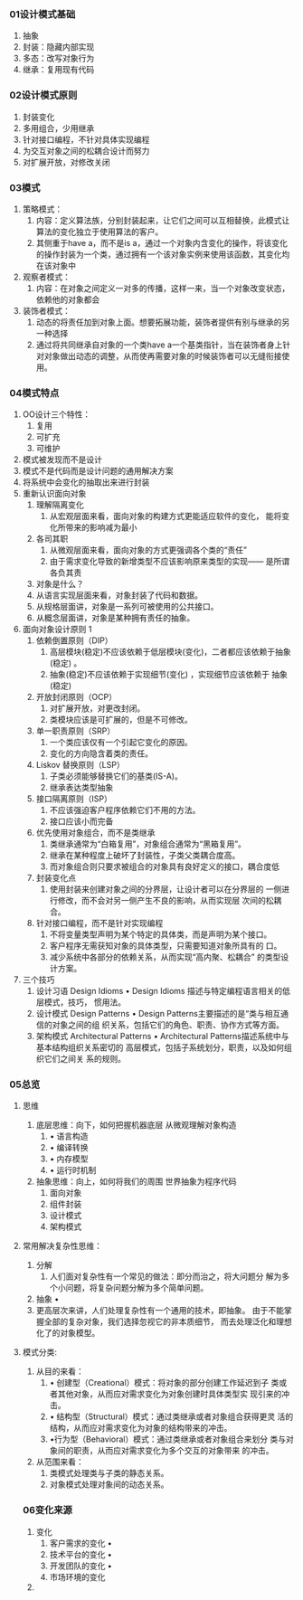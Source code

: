 ### 01设计模式基础

1. 抽象
2. 封装：隐藏内部实现
3. 多态：改写对象行为
4. 继承：复用现有代码

### 02设计模式原则

1. 封装变化
2. 多用组合，少用继承
3. 针对接口编程，不针对具体实现编程
4. 为交互对象之间的松耦合设计而努力
5. 对扩展开放，对修改关闭

### 03模式

1. 策略模式：
   1. 内容：定义算法族，分别封装起来，让它们之间可以互相替换，此模式让算法的变化独立于使用算法的客户。
   2. 其侧重于have a，而不是is a，通过一个对象内含变化的操作，将该变化的操作封装为一个类，通过拥有一个该对象实例来使用该函数，其变化均在该对象中
2. 观察者模式：
   1. 内容：在对象之间定义一对多的传播，这样一来，当一个对象改变状态，依赖他的对象都会
3. 装饰者模式：
   1. 动态的将责任加到对象上面。想要拓展功能，装饰者提供有别与继承的另一种选择
   2. 通过将共同继承自对象的一个类have a一个基类指针，当在装饰者身上针对对象做出动态的调整，从而使再需要对象的时候装饰者可以无缝衔接使用。


### 04模式特点

1. OO设计三个特性：
   1. 复用
   2. 可扩充
   3. 可维护
2. 模式被发现而不是设计
3. 模式不是代码而是设计问题的通用解决方案
4. 将系统中会变化的抽取出来进行封装
5. 重新认识面向对象
   1. 理解隔离变化 
      1. 从宏观层面来看，面向对象的构建方式更能适应软件的变化， 能将变化所带来的影响减为最小 
   2. 各司其职
      1. 从微观层面来看，面向对象的方式更强调各个类的“责任” 
      2. 由于需求变化导致的新增类型不应该影响原来类型的实现—— 是所谓各负其责
   3.  对象是什么？ 
      1. 从语言实现层面来看，对象封装了代码和数据。
      2. 从规格层面讲，对象是一系列可被使用的公共接口。
      3. 从概念层面讲，对象是某种拥有责任的抽象。
6. 面向对象设计原则 1
   1. 依赖倒置原则（DIP）
      1. 高层模块(稳定)不应该依赖于低层模块(变化)，二者都应该依赖于抽象(稳定) 。
      2.  抽象(稳定)不应该依赖于实现细节(变化) ，实现细节应该依赖于 抽象(稳定)
   2. 开放封闭原则（OCP） 
      1. 对扩展开放，对更改封闭。 
      2. 类模块应该是可扩展的，但是不可修改。
   3. 单一职责原则（SRP）
      1.  一个类应该仅有一个引起它变化的原因。
      2. 变化的方向隐含着类的责任。
   4. Liskov 替换原则（LSP） 
      1. 子类必须能够替换它们的基类(IS-A)。 
      2. 继承表达类型抽象
   5. 接口隔离原则（ISP） 
      1. 不应该强迫客户程序依赖它们不用的方法。 
      2. 接口应该小而完备
   6. 优先使用对象组合，而不是类继承 
      1. 类继承通常为“白箱复用”，对象组合通常为“黑箱复用”。 
      2. 继承在某种程度上破坏了封装性，子类父类耦合度高。
      3. 而对象组合则只要求被组合的对象具有良好定义的接口，耦合度低
   7. 封装变化点 
      1. 使用封装来创建对象之间的分界层，让设计者可以在分界层的 一侧进行修改，而不会对另一侧产生不良的影响，从而实现层 次间的松耦合。
   8. 针对接口编程，而不是针对实现编程 
      1. 不将变量类型声明为某个特定的具体类，而是声明为某个接口。
      2. 客户程序无需获知对象的具体类型，只需要知道对象所具有的 口。 
      3. 减少系统中各部分的依赖关系，从而实现“高内聚、松耦合” 的类型设计方案。
7. 三个技巧
   1. 设计习语 Design Idioms • Design Idioms 描述与特定编程语言相关的低层模式，技巧， 惯用法。 
   2.  设计模式 Design Patterns • Design Patterns主要描述的是“类与相互通信的对象之间的组 织关系，包括它们的角色、职责、协作方式等方面。 
   3.  架构模式 Architectural Patterns • Architectural Patterns描述系统中与基本结构组织关系密切的 高层模式，包括子系统划分，职责，以及如何组织它们之间关 系的规则。

### 05总览

1. 思维

   1. 底层思维：向下，如何把握机器底层 从微观理解对象构造
      1.  • 语言构造
      2.  • 编译转换 
      3. • 内存模型 
      4. • 运行时机制
   2. 抽象思维：向上，如何将我们的周围 世界抽象为程序代码 
      1.  面向对象 
      2. 组件封装 
      3. 设计模式 
      4. 架构模式

2. 常用解决复杂性思维：

   1. 分解 
      1. 人们面对复杂性有一个常见的做法：即分而治之，将大问题分 解为多个小问题，将复杂问题分解为多个简单问题。
   2.  抽象 •
      1. 更高层次来讲，人们处理复杂性有一个通用的技术，即抽象。 由于不能掌握全部的复杂对象，我们选择忽视它的非本质细节， 而去处理泛化和理想化了的对象模型。

3. 模式分类:

   1. 从目的来看：
      1.  • 创建型（Creational）模式：将对象的部分创建工作延迟到子 类或者其他对象，从而应对需求变化为对象创建时具体类型实 现引来的冲击。
      2.  • 结构型（Structural）模式：通过类继承或者对象组合获得更灵 活的结构，从而应对需求变化为对象的结构带来的冲击。
      3.  •行为型（Behavioral）模式：通过类继承或者对象组合来划分 类与对象间的职责，从而应对需求变化为多个交互的对象带来 的冲击。 
   2. 从范围来看：
      1.  类模式处理类与子类的静态关系。
      2.  对象模式处理对象间的动态关系。

   ### 06变化来源

   1. 变化
      1. 客户需求的变化 •
      2.  技术平台的变化 • 
      3. 开发团队的变化 • 
      4. 市场环境的变化
   2. 